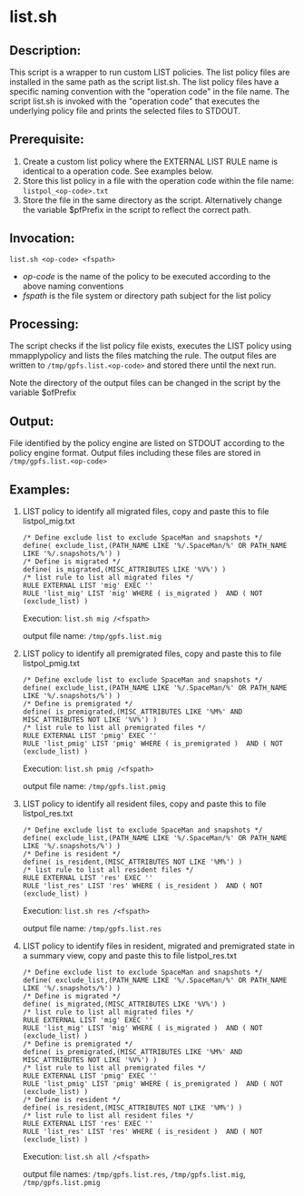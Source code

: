 # list.sh

## Description:
This script is a wrapper to run custom LIST policies. The list policy files are installed in the same path as the script list.sh. The list policy files have a specific naming convention with the "operation code" in the file name. The script list.sh is invoked with the "operation code" that executes the underlying policy file and prints the selected files to STDOUT.

## Prerequisite:
1. Create a custom list policy where the EXTERNAL LIST RULE name is identical to a operation code. See examples below.
2. Store this list policy in a file with the operation code within the file name: `listpol_<op-code>.txt`
3. Store the file in the same directory as the script. Alternatively change the variable $pfPrefix in the script to reflect the correct path.

## Invocation:
```
list.sh <op-code> <fspath>
```

- *op-code* is the name of the policy to be executed according to the above naming conventions
- *fspath* is the file system or directory path subject for the list policy

## Processing:
The script checks if the list policy file exists, executes the LIST policy using mmapplypolicy and lists the files matching the rule. The output files are written to `/tmp/gpfs.list.<op-code>` and stored there until the next run.

Note the directory of the output files can be changed in the script by the variable $ofPrefix

## Output:
File identified by the policy engine are listed on STDOUT according to the policy engine format.
Output files including these files are stored in `/tmp/gpfs.list.<op-code>`

## Examples:
1. LIST policy to identify all migrated files, copy and paste this to file listpol_mig.txt

    ```
    /* Define exclude list to exclude SpaceMan and snapshots */
    define( exclude_list,(PATH_NAME LIKE '%/.SpaceMan/%' OR PATH_NAME LIKE '%/.snapshots/%') )
    /* Define is migrated */
    define( is_migrated,(MISC_ATTRIBUTES LIKE '%V%') )
    /* list rule to list all migrated files */
    RULE EXTERNAL LIST 'mig' EXEC ''
    RULE 'list_mig' LIST 'mig' WHERE ( is_migrated )  AND ( NOT (exclude_list) )
    ```

    Execution: `list.sh mig /<fspath>`

    output file name: `/tmp/gpfs.list.mig`

2. LIST policy to identify all premigrated files, copy and paste this to file listpol_pmig.txt

    ```
    /* Define exclude list to exclude SpaceMan and snapshots */
    define( exclude_list,(PATH_NAME LIKE '%/.SpaceMan/%' OR PATH_NAME LIKE '%/.snapshots/%') )
    /* Define is premigrated */
    define( is_premigrated,(MISC_ATTRIBUTES LIKE '%M%' AND MISC_ATTRIBUTES NOT LIKE '%V%') )
    /* list rule to list all premigrated files */
    RULE EXTERNAL LIST 'pmig' EXEC ''
    RULE 'list_pmig' LIST 'pmig' WHERE ( is_premigrated )  AND ( NOT (exclude_list) )
    ```

    Execution: `list.sh pmig /<fspath>`

    output file name: `/tmp/gpfs.list.pmig`

3. LIST policy to identify all resident files, copy and paste this to file listpol_res.txt

    ```
    /* Define exclude list to exclude SpaceMan and snapshots */
    define( exclude_list,(PATH_NAME LIKE '%/.SpaceMan/%' OR PATH_NAME LIKE '%/.snapshots/%') )
    /* Define is resident */
    define( is_resident,(MISC_ATTRIBUTES NOT LIKE '%M%') )
    /* list rule to list all resident files */
    RULE EXTERNAL LIST 'res' EXEC ''
    RULE 'list_res' LIST 'res' WHERE ( is_resident )  AND ( NOT (exclude_list) )
    ```

    Execution: `list.sh res /<fspath>`

    output file name: `/tmp/gpfs.list.res`

3. LIST policy to identify files in resident, migrated and premigrated state in a summary view, copy and paste this to file listpol_res.txt

    ```
    /* Define exclude list to exclude SpaceMan and snapshots */
    define( exclude_list,(PATH_NAME LIKE '%/.SpaceMan/%' OR PATH_NAME LIKE '%/.snapshots/%') )
    /* Define is migrated */
    define( is_migrated,(MISC_ATTRIBUTES LIKE '%V%') )
    /* list rule to list all migrated files */
    RULE EXTERNAL LIST 'mig' EXEC ''
    RULE 'list_mig' LIST 'mig' WHERE ( is_migrated )  AND ( NOT (exclude_list) )
    /* Define is premigrated */
    define( is_premigrated,(MISC_ATTRIBUTES LIKE '%M%' AND MISC_ATTRIBUTES NOT LIKE '%V%') )
    /* list rule to list all premigrated files */
    RULE EXTERNAL LIST 'pmig' EXEC ''
    RULE 'list_pmig' LIST 'pmig' WHERE ( is_premigrated )  AND ( NOT (exclude_list) )
    /* Define is resident */
    define( is_resident,(MISC_ATTRIBUTES NOT LIKE '%M%') )
    /* list rule to list all resident files */
    RULE EXTERNAL LIST 'res' EXEC ''
    RULE 'list_res' LIST 'res' WHERE ( is_resident )  AND ( NOT (exclude_list) )
    ```

    Execution: `list.sh all /<fspath>`

    output file names: `/tmp/gpfs.list.res`, `/tmp/gpfs.list.mig`, `/tmp/gpfs.list.pmig`

